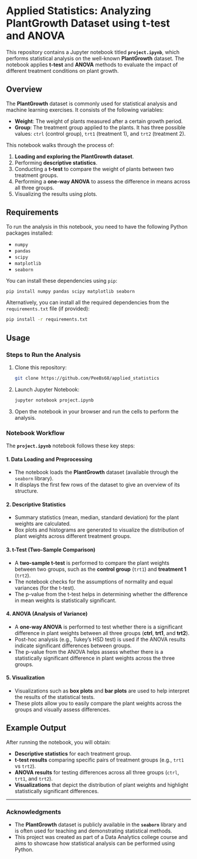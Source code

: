 # **Applied Statistics: Analyzing PlantGrowth Dataset using t-test and ANOVA**

This repository contains a Jupyter notebook titled **`project.ipynb`**, which performs statistical analysis on the well-known **PlantGrowth** dataset. The notebook applies **t-test** and **ANOVA** methods to evaluate the impact of different treatment conditions on plant growth.

## **Overview**

The **PlantGrowth** dataset is commonly used for statistical analysis and machine learning exercises. It consists of the following variables:
- **Weight**: The weight of plants measured after a certain growth period.
- **Group**: The treatment group applied to the plants. It has three possible values: `ctrl` (control group), `trt1` (treatment 1), and `trt2` (treatment 2).

This notebook walks through the process of:
1. **Loading and exploring the PlantGrowth dataset**.
2. Performing **descriptive statistics**.
3. Conducting a **t-test** to compare the weight of plants between two treatment groups.
4. Performing a **one-way ANOVA** to assess the difference in means across all three groups.
5. Visualizing the results using plots.

## **Requirements**

To run the analysis in this notebook, you need to have the following Python packages installed:

- `numpy`
- `pandas`
- `scipy`
- `matplotlib`
- `seaborn`

You can install these dependencies using `pip`:

```bash
pip install numpy pandas scipy matplotlib seaborn
```

Alternatively, you can install all the required dependencies from the `requirements.txt` file (if provided):

```bash
pip install -r requirements.txt
```

## **Usage**

### **Steps to Run the Analysis**

1. Clone this repository:

   ```bash
   git clone https://github.com/PeeBs68/applied_statistics
   ```

2. Launch Jupyter Notebook:

   ```bash
   jupyter notebook project.ipynb
   ```

3. Open the notebook in your browser and run the cells to perform the analysis.

### **Notebook Workflow**

The **`project.ipynb`** notebook follows these key steps:

#### 1. **Data Loading and Preprocessing**
   - The notebook loads the **PlantGrowth** dataset (available through the `seaborn` library).
   - It displays the first few rows of the dataset to give an overview of its structure.

#### 2. **Descriptive Statistics**
   - Summary statistics (mean, median, standard deviation) for the plant weights are calculated.
   - Box plots and histograms are generated to visualize the distribution of plant weights across different treatment groups.

#### 3. **t-Test (Two-Sample Comparison)**
   - A **two-sample t-test** is performed to compare the plant weights between two groups, such as the **control group** (`trt1`) and **treatment 1** (`trt2`).
   - The notebook checks for the assumptions of normality and equal variances (for the t-test).
   - The p-value from the t-test helps in determining whether the difference in mean weights is statistically significant.

#### 4. **ANOVA (Analysis of Variance)**
   - A **one-way ANOVA** is performed to test whether there is a significant difference in plant weights between all three groups (**ctrl**, **trt1**, and **trt2**).
   - Post-hoc analysis (e.g., Tukey’s HSD test) is used if the ANOVA results indicate significant differences between groups.
   - The p-value from the ANOVA helps assess whether there is a statistically significant difference in plant weights across the three groups.

#### 5. **Visualization**
   - Visualizations such as **box plots** and **bar plots** are used to help interpret the results of the statistical tests.
   - These plots allow you to easily compare the plant weights across the groups and visually assess differences.

## **Example Output**

After running the notebook, you will obtain:
- **Descriptive statistics** for each treatment group.
- **t-test results** comparing specific pairs of treatment groups (e.g., `trt1` vs `trt2`).
- **ANOVA results** for testing differences across all three groups (`ctrl`, `trt1`, and `trt2`).
- **Visualizations** that depict the distribution of plant weights and highlight statistically significant differences.

---

### **Acknowledgments**

- The **PlantGrowth** dataset is publicly available in the **`seaborn`** library and is often used for teaching and demonstrating statistical methods.
- This project was created as part of a Data Analytics college course and aims to showcase how statistical analysis can be performed using Python.

